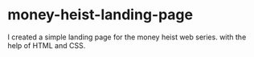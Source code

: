 # money-heist-landing-page
I created a simple landing page for the money heist web series. with the help of HTML and CSS.
